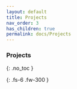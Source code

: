 ```yaml
---
layout: default
title: Projects
nav_order: 3
has_children: true
permalink: docs/Projects
---
```


### Projects
{: .no_toc }


{: .fs-6 .fw-300 }
